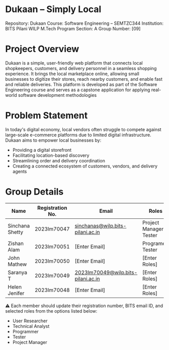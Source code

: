 # Dukaan – Simply Local
Repository: Dukaan
Course: Software Engineering – SEMTZC344
Institution: BITS Pilani WILP M.Tech Program
Section: A
Group Number: [09]
# Project Overview
Dukaan is a simple, user-friendly web platform that connects local shopkeepers, customers, and delivery personnel in a seamless shopping experience. It brings the local marketplace online, allowing small businesses to digitize their stores, reach nearby customers, and enable fast and reliable deliveries.
This platform is developed as part of the Software Engineering course and serves as a capstone application for applying real-world software development methodologies
# Problem Statement
In today's digital economy, local vendors often struggle to compete against large-scale e-commerce platforms due to limited digital infrastructure. Dukaan aims to empower local businesses by:
- Providing a digital storefront
- Facilitating location-based discovery
- Streamlining order and delivery coordination
- Creating a connected ecosystem of customers, vendors, and delivery agents
# Group Details

| Name             | Registration No. | Email              | Roles                        |
|------------------|------------------|---------------------|-------------------------------|
| Sinchana Shetty  | 2023lm70047      | sinchanas@wilp.bits-pilani.ac.in | Project Manager & Tester  |
| Zishan Alam      | 2023lm70051      | [Enter Email]       | Programer, Tester            |
| John Mathew      | 2023lm70050      | [Enter Email]       | [Enter Roles]                 |
| Saranya T        | 2023lm70049      | 2023lm70049@wilp.bits-pilani.ac.in | [Enter Roles]                 |
| Helen Jenifer    | 2023lm70048      | [Enter Email]       | [Enter Roles]                 |

⚠️ Each member should update their registration number, BITS email ID, and selected roles from the options listed below:

- User Researcher
- Technical Analyst
- Programmer
- Tester
- Project Manager




